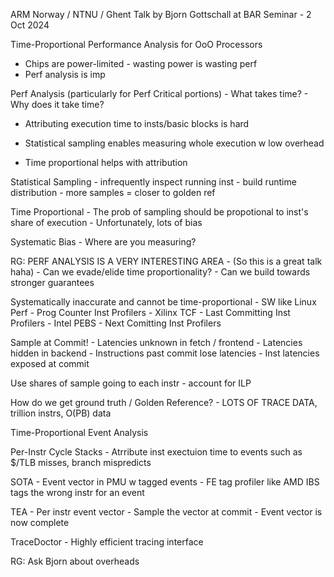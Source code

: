 ARM Norway / NTNU / Ghent
Talk by Bjorn Gottschall at BAR Seminar - 2 Oct 2024

Time-Proportional Performance Analysis for OoO Processors

- Chips are power-limited - wasting power is wasting perf
- Perf analysis is imp

Perf Analysis (particularly for Perf Critical portions)
    - What takes time?
    - Why does it take time?
 
- Attributing execution time to insts/basic blocks is hard

- Statistical sampling enables measuring whole execution w low overhead
- Time proportional helps with attribution

Statistical Sampling
    - infrequently inspect running inst
    - build runtime distribution
    - more samples = closer to golden ref

Time Proportional
    - The prob of sampling should be propotional to inst's share of execution
    - Unfortunately, lots of bias

Systematic Bias
    - Where are you measuring?

RG: PERF ANALYSIS IS A VERY INTERESTING AREA
    - (So this is a great talk haha)
    - Can we evade/elide time proportionality?
    - Can we build towards stronger guarantees 

Systematically inaccurate and cannot be time-proportional
    - SW like Linux Perf - Prog Counter Inst Profilers
    - Xilinx TCF - Last Committing Inst Profilers
    - Intel PEBS - Next Comitting Inst Profilers

Sample at Commit!
    - Latencies unknown in fetch / frontend
    - Latencies hidden in backend
    - Instructions past commit lose latencies
    - Inst latencies exposed at commit

Use shares of sample going to each instr - account for ILP

How do we get ground truth / Golden Reference?
    - LOTS OF TRACE DATA, trillion instrs, O(PB) data

Time-Proportional Event Analysis

Per-Instr Cycle Stacks
    - Atrribute inst exectuion time to events such as $/TLB misses, branch mispredicts

SOTA
    - Event vector in PMU w tagged events
    - FE tag profiler like AMD IBS tags the wrong instr for an event

TEA
    - Per instr event vector
    - Sample the vector at commit
        - Event vector is now complete
    
TraceDoctor
    - Highly efficient tracing interface

RG: Ask Bjorn about overheads
